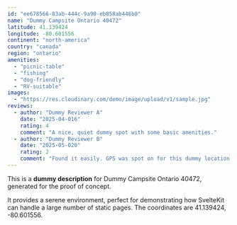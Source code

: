 ```yaml
---
id: "ee678566-83ab-444c-9a90-eb858ab446b0"
name: "Dummy Campsite Ontario 40472"
latitude: 41.139424
longitude: -80.601556
continent: "north-america"
country: "canada"
region: "ontario"
amenities:
  - "picnic-table"
  - "fishing"
  - "dog-friendly"
  - "RV-suitable"
images:
  - "https://res.cloudinary.com/demo/image/upload/v1/sample.jpg"
reviews:
  - author: "Dummy Reviewer A"
    date: "2025-04-016"
    rating: 4
    comment: "A nice, quiet dummy spot with some basic amenities."
  - author: "Dummy Reviewer B"
    date: "2025-05-020"
    rating: 2
    comment: "Found it easily. GPS was spot on for this dummy location."
---
```


This is a **dummy description** for Dummy Campsite Ontario 40472, generated for the proof of concept.

It provides a serene environment, perfect for demonstrating how SvelteKit can handle a large number of static pages. The coordinates are 41.139424, -80.601556.
